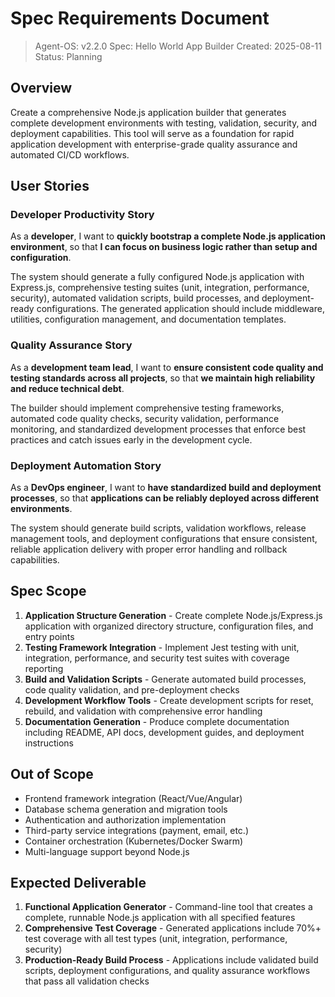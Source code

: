 # Spec Requirements Document

> Agent-OS: v2.2.0
> Spec: Hello World App Builder
> Created: 2025-08-11
> Status: Planning

## Overview

Create a comprehensive Node.js application builder that generates complete development environments with testing, validation, security, and deployment capabilities. This tool will serve as a foundation for rapid application development with enterprise-grade quality assurance and automated CI/CD workflows.

## User Stories

### Developer Productivity Story

As a **developer**, I want to **quickly bootstrap a complete Node.js application environment**, so that **I can focus on business logic rather than setup and configuration**.

The system should generate a fully configured Node.js application with Express.js, comprehensive testing suites (unit, integration, performance, security), automated validation scripts, build processes, and deployment-ready configurations. The generated application should include middleware, utilities, configuration management, and documentation templates.

### Quality Assurance Story

As a **development team lead**, I want to **ensure consistent code quality and testing standards across all projects**, so that **we maintain high reliability and reduce technical debt**.

The builder should implement comprehensive testing frameworks, automated code quality checks, security validation, performance monitoring, and standardized development processes that enforce best practices and catch issues early in the development cycle.

### Deployment Automation Story

As a **DevOps engineer**, I want to **have standardized build and deployment processes**, so that **applications can be reliably deployed across different environments**.

The system should generate build scripts, validation workflows, release management tools, and deployment configurations that ensure consistent, reliable application delivery with proper error handling and rollback capabilities.

## Spec Scope

1. **Application Structure Generation** - Create complete Node.js/Express.js application with organized directory structure, configuration files, and entry points
2. **Testing Framework Integration** - Implement Jest testing with unit, integration, performance, and security test suites with coverage reporting
3. **Build and Validation Scripts** - Generate automated build processes, code quality validation, and pre-deployment checks
4. **Development Workflow Tools** - Create development scripts for reset, rebuild, and validation with comprehensive error handling
5. **Documentation Generation** - Produce complete documentation including README, API docs, development guides, and deployment instructions

## Out of Scope

- Frontend framework integration (React/Vue/Angular)
- Database schema generation and migration tools
- Authentication and authorization implementation
- Third-party service integrations (payment, email, etc.)
- Container orchestration (Kubernetes/Docker Swarm)
- Multi-language support beyond Node.js

## Expected Deliverable

1. **Functional Application Generator** - Command-line tool that creates a complete, runnable Node.js application with all specified features
2. **Comprehensive Test Coverage** - Generated applications include 70%+ test coverage with all test types (unit, integration, performance, security)
3. **Production-Ready Build Process** - Applications include validated build scripts, deployment configurations, and quality assurance workflows that pass all validation checks
